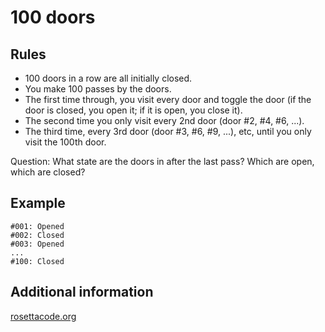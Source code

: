 # 100 doors

## Rules

- 100 doors in a row are all initially closed.
- You make 100 passes by the doors.
- The first time through, you visit every door and toggle the door (if the door is closed, you open it; if it is open, you close it).
- The second time you only visit every 2nd door (door #2, #4, #6, ...).
- The third time, every 3rd door (door #3, #6, #9, ...), etc, until you only visit the 100th door.

Question: What state are the doors in after the last pass? Which are open, which are closed?

## Example

```
#001: Opened
#002: Closed
#003: Opened
...
#100: Closed
```

## Additional information

[rosettacode.org](http://rosettacode.org/wiki/100_doors)
